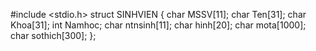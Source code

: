 #include <stdio.h>
struct SINHVIEN
{
	char MSSV[11];
	char Ten[31];
	char Khoa[31];
	int Namhoc;
	char ntnsinh[11];
	char hinh[20];
	char mota[1000];
	char sothich[300];
};
